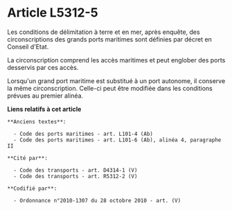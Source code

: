 # Article L5312-5

Les conditions de délimitation à terre et en mer, après enquête, des circonscriptions des grands ports maritimes sont
définies par décret en Conseil d'Etat.

La circonscription comprend les accès maritimes et peut englober des ports desservis par ces accès.

Lorsqu'un grand port maritime est substitué à un port autonome, il conserve la même circonscription. Celle-ci peut être
modifiée dans les conditions prévues au premier alinéa.

**Liens relatifs à cet article**

	**Anciens textes**:

	  - Code des ports maritimes - art. L101-4 (Ab)
	  - Code des ports maritimes - art. L101-6 (Ab), alinéa 4, paragraphe II

	**Cité par**:

	  - Code des transports - art. D4314-1 (V)
	  - Code des transports - art. R5312-2 (V)

	**Codifié par**:

	  - Ordonnance n°2010-1307 du 28 octobre 2010 - art. (V)
